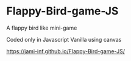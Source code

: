 # Flappy-Bird-game-JS

A flappy bird like mini-game

Coded only in Javascript Vanilla using canvas


https://jami-inf.github.io/Flappy-Bird-game-JS/
